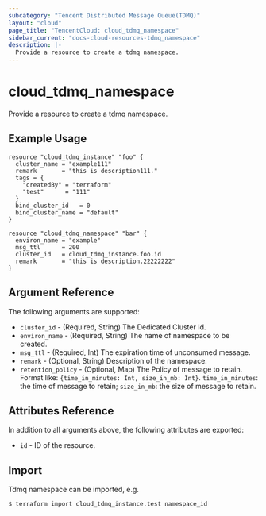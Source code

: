 ```yaml
---
subcategory: "Tencent Distributed Message Queue(TDMQ)"
layout: "cloud"
page_title: "TencentCloud: cloud_tdmq_namespace"
sidebar_current: "docs-cloud-resources-tdmq_namespace"
description: |-
  Provide a resource to create a tdmq namespace.
---
```


# cloud_tdmq_namespace

Provide a resource to create a tdmq namespace.

## Example Usage

```hcl
resource "cloud_tdmq_instance" "foo" {
  cluster_name = "example111"
  remark       = "this is description111."
  tags = {
    "createdBy" = "terraform"
    "test"      = "111"
  }
  bind_cluster_id   = 0
  bind_cluster_name = "default"
}

resource "cloud_tdmq_namespace" "bar" {
  environ_name = "example"
  msg_ttl      = 200
  cluster_id   = cloud_tdmq_instance.foo.id
  remark       = "this is description.22222222"
}
```

## Argument Reference

The following arguments are supported:

* `cluster_id` - (Required, String) The Dedicated Cluster Id.
* `environ_name` - (Required, String) The name of namespace to be created.
* `msg_ttl` - (Required, Int) The expiration time of unconsumed message.
* `remark` - (Optional, String) Description of the namespace.
* `retention_policy` - (Optional, Map) The Policy of message to retain. Format like: `{time_in_minutes: Int, size_in_mb: Int}`. `time_in_minutes`: the time of message to retain; `size_in_mb`: the size of message to retain.

## Attributes Reference

In addition to all arguments above, the following attributes are exported:

* `id` - ID of the resource.



## Import

Tdmq namespace can be imported, e.g.

```
$ terraform import cloud_tdmq_instance.test namespace_id
```

